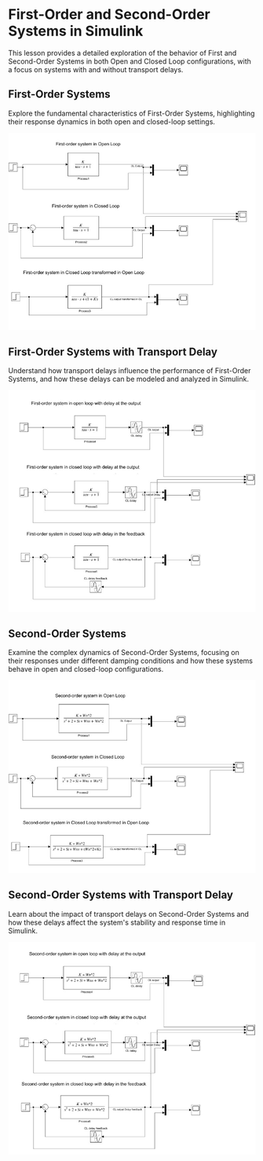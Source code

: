 # First-Order and Second-Order Systems in Simulink

This lesson provides a detailed exploration of the behavior of First and Second-Order Systems in both Open and Closed Loop configurations, with a focus on systems with and without transport delays.

## First-Order Systems

Explore the fundamental characteristics of First-Order Systems, highlighting their response dynamics in both open and closed-loop settings.

<img src="./lesson_images/First_Order_System.jpg" alt="First-Order Systems" width="550"/>

## First-Order Systems with Transport Delay

Understand how transport delays influence the performance of First-Order Systems, and how these delays can be modeled and analyzed in Simulink.

<img src="./lesson_images/First_Order_System_Delay.jpg" alt="First-Order Systems with Transport Delay" width="550"/>

## Second-Order Systems

Examine the complex dynamics of Second-Order Systems, focusing on their responses under different damping conditions and how these systems behave in open and closed-loop configurations.

<img src="./lesson_images/Second_Order_System.jpg" alt="Second-Order Systems" width="550"/>

## Second-Order Systems with Transport Delay

Learn about the impact of transport delays on Second-Order Systems and how these delays affect the system's stability and response time in Simulink.

<img src="./lesson_images/Second_Order_System_Delay.jpg" alt="Second-Order Systems with Transport Delay" width="550"/>



